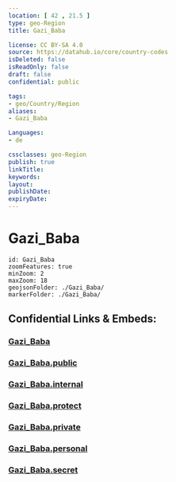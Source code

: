 ```yaml
---
location: [ 42 , 21.5 ] 
type: geo-Region
title: Gazi_Baba

license: CC BY-SA 4.0
source: https://datahub.io/core/country-codes
isDeleted: false
isReadOnly: false
draft: false
confidential: public

tags:
- geo/Country/Region
aliases:
- Gazi_Baba

Languages:
- de

cssclasses: geo-Region
publish: true
linkTitle: 
keywords: 
layout: 
publishDate: 
expiryDate: 
---
```


# Gazi_Baba

```leaflet
id: Gazi_Baba
zoomFeatures: true 
minZoom: 2 
maxZoom: 18
geojsonFolder: ./Gazi_Baba/
markerFolder: ./Gazi_Baba/
```


## Confidential Links & Embeds: 

### [Gazi_Baba](/_Standards/Earth/Continent/Europe/Europe~South/Macedonia~North/Municipalities~Macedonia/Gazi_Baba.md) 

### [Gazi_Baba.public](/_public/Earth/Continent/Europe/Europe~South/Macedonia~North/Municipalities~Macedonia/Gazi_Baba.public.md) 

### [Gazi_Baba.internal](/_internal/Earth/Continent/Europe/Europe~South/Macedonia~North/Municipalities~Macedonia/Gazi_Baba.internal.md) 

### [Gazi_Baba.protect](/_protect/Earth/Continent/Europe/Europe~South/Macedonia~North/Municipalities~Macedonia/Gazi_Baba.protect.md) 

### [Gazi_Baba.private](/_private/Earth/Continent/Europe/Europe~South/Macedonia~North/Municipalities~Macedonia/Gazi_Baba.private.md) 

### [Gazi_Baba.personal](/_personal/Earth/Continent/Europe/Europe~South/Macedonia~North/Municipalities~Macedonia/Gazi_Baba.personal.md) 

### [Gazi_Baba.secret](/_secret/Earth/Continent/Europe/Europe~South/Macedonia~North/Municipalities~Macedonia/Gazi_Baba.secret.md)

